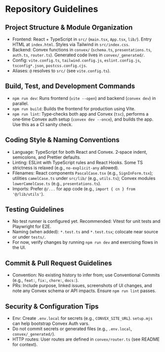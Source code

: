 # Repository Guidelines

## Project Structure & Module Organization
- Frontend: React + TypeScript in `src/` (`main.tsx`, `App.tsx`, `lib/`). Entry HTML at `index.html`. Styles via Tailwind in `src/index.css`.
- Backend: Convex functions in `convex/` (`schema.ts`, `presentations.ts`, `auth.ts`, `router.ts`). Generated code lives in `convex/_generated/`.
- Config: `vite.config.ts`, `tailwind.config.js`, `eslint.config.js`, `tsconfig*.json`, `postcss.config.cjs`.
- Aliases: `@` resolves to `src/` (see `vite.config.ts`).

## Build, Test, and Development Commands
- `npm run dev`: Runs frontend (`vite --open`) and backend (`convex dev`) in parallel.
- `npm run build`: Builds the frontend for production using Vite.
- `npm run lint`: Type‑checks both app and Convex (`tsc`), performs a one‑time Convex auth setup (`convex dev --once`), and builds the app. Use this as a CI sanity check.

## Coding Style & Naming Conventions
- Language: TypeScript for both React and Convex. 2‑space indent, semicolons, and Prettier defaults.
- Linting: ESLint with TypeScript rules and React Hooks. Some TS strictness is relaxed (e.g., `no-explicit-any` allowed).
- Filenames: React components `PascalCase.tsx` (e.g., `SignInForm.tsx`); utilities `camelCase.ts` under `src/lib/` (e.g., `utils.ts`); Convex modules `lowerCamelCase.ts` (e.g., `presentations.ts`).
- Imports: Prefer `@/...` for app code (e.g., `import { cn } from '@/lib/utils'`).

## Testing Guidelines
- No test runner is configured yet. Recommended: Vitest for unit tests and Playwright for E2E.
- Naming (when added): `*.test.ts` and `*.test.tsx`; colocate near source or under `tests/`.
- For now, verify changes by running `npm run dev` and exercising flows in the UI.

## Commit & Pull Request Guidelines
- Convention: No existing history to infer from; use Conventional Commits (e.g., `feat:`, `fix:`, `chore:`, `docs:`).
- PRs: Include purpose, linked issues, screenshots of UI changes, and note any Convex schema or API impacts. Ensure `npm run lint` passes.

## Security & Configuration Tips
- Env: Create `.env.local` for secrets (e.g., `CONVEX_SITE_URL`). `setup.mjs` can help bootstrap Convex Auth vars.
- Do not commit secrets or generated files (e.g., `.env.local`, `convex/_generated/`).
- HTTP routes: User routes are defined in `convex/router.ts` (see README for context).
